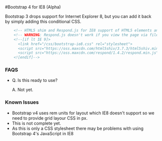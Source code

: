 #Bootstrap 4 for IE8 (Alpha)

Bootstrap 3 drops support for Internet Explorer 8, but you can add it back by simply adding this conditional CSS.

```html
    <!-- HTML5 shim and Respond.js for IE8 support of HTML5 elements and media queries -->
    <!-- WARNING: Respond.js doesn't work if you view the page via file:// --> 
    <!--[if lt IE 9]>
      <link href="/css/bootstrap-ie8.css" rel="stylesheet">
      <script src="https://oss.maxcdn.com/html5shiv/3.7.3/html5shiv.min.js"></script>
      <script src="https://oss.maxcdn.com/respond/1.4.2/respond.min.js"></script>
    <![endif]-->
```


### FAQS

* Q. Is this ready to use? 

  A. Not yet.


### Known Issues
- Bootstrap v4 uses rem units for layout which IE8 doesn't support so we need to provide grid layour CSS in px.
- This is not complete yet.
- As this is only a CSS stylesheet there may be problems with using Bootstrap 4's JavaScript in IE8


